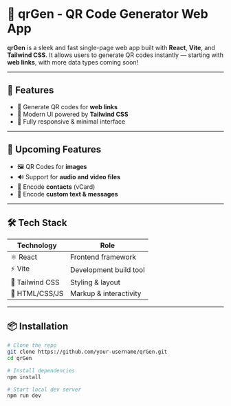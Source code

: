 # 🚀 qrGen - QR Code Generator Web App

**qrGen** is a sleek and fast single-page web app built with **React**, **Vite**, and **Tailwind CSS**. It allows users to generate QR codes instantly — starting with **web links**, with more data types coming soon!

<!-- ![qrGen Preview](https://via.placeholder.com/800x400?text=qrGen+Web+App+Preview) -->

---

## 🧠 Features

- 🔗 Generate QR codes for **web links**
- 🎨 Modern UI powered by **Tailwind CSS**
- 📱 Fully responsive & minimal interface

---

## 🚧 Upcoming Features

- 🖼️ QR Codes for **images**
- 🔊 Support for **audio and video files**
- 👥 Encode **contacts** (vCard)
- 📝 Encode **custom text & messages**

---

## 🛠️ Tech Stack

| Technology | Role |
|------------|------|
| ⚛️ React    | Frontend framework |
| ⚡ Vite     | Development build tool |
| 🎨 Tailwind CSS | Styling & layout |
| 🧱 HTML/CSS/JS | Markup & interactivity |

---

## 📦 Installation

```bash
# Clone the repo
git clone https://github.com/your-username/qrGen.git
cd qrGen

# Install dependencies
npm install

# Start local dev server
npm run dev
